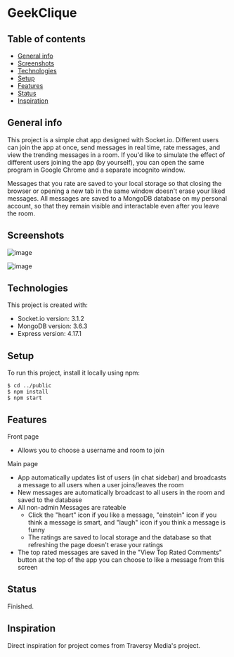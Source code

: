 # GeekClique

## Table of contents
* [General info](#general-info)
* [Screenshots](#screenshots)
* [Technologies](#technologies)
* [Setup](#setup)
* [Features](#features)
* [Status](#status)
* [Inspiration](#inspiration)

## General info
This project is a simple chat app designed with Socket.io. Different users can join the app at once, send messages in real time, rate messages, and view the trending messages in a room. If you'd like to simulate the effect of different users joining the app (by yourself), you can open the same program in Google Chrome and a separate incognito window. 

Messages that you rate are saved to your local storage so that closing the browser or opening a new tab in the same window doesn't erase your liked messages. All messages are saved to a MongoDB database on my personal account, so that they remain visible and interactable even after you leave the room.
	
## Screenshots
![image](https://user-images.githubusercontent.com/73217609/116842352-26883380-ab91-11eb-96e1-0b8d4536965e.png)

![image](https://user-images.githubusercontent.com/73217609/116842449-75ce6400-ab91-11eb-89ce-d92aea234590.png)

## Technologies
This project is created with:
* Socket.io version: 3.1.2
* MongoDB version: 3.6.3
* Express version: 4.17.1
	
## Setup
To run this project, install it locally using npm:

```
$ cd ../public
$ npm install
$ npm start
```

## Features
Front page 
* Allows you to choose a username and room to join

Main page
* App automatically updates list of users (in chat sidebar) and broadcasts a message to all users when a user joins/leaves the room
* New messages are automatically broadcast to all users in the room and saved to the database
* All non-admin Messages are rateable
	* Click the "heart" icon if you like a message, "einstein" icon if you think a message is smart, and "laugh" icon if you think a message is funny
	* The ratings are saved to local storage and the database so that refreshing the page doesn't erase your ratings
* The top rated messages are saved in the "View Top Rated Comments" button at the top of the app you can choose to like a message from this screen

## Status
Finished.

## Inspiration
Direct inspiration for project comes from Traversy Media's project. 



